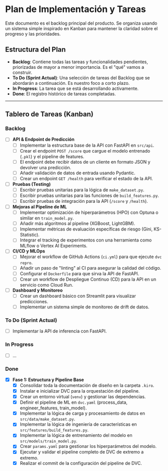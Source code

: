 # Plan de Implementación y Tareas

Este documento es el backlog principal del producto. Se organiza usando un sistema simple inspirado en Kanban para mantener la claridad sobre el progreso y las prioridades.

## Estructura del Plan

- **Backlog**: Contiene todas las tareas y funcionalidades pendientes, priorizadas de mayor a menor importancia. Es el "qué" vamos a construir.
- **To Do (Sprint Actual)**: Una selección de tareas del Backlog que se abordarán a continuación. Es nuestro foco a corto plazo.
- **In Progress**: La tarea que se está desarrollando activamente.
- **Done**: El registro histórico de tareas completadas.

---

## Tablero de Tareas (Kanban)

### Backlog

- [ ] **API & Endpoint de Predicción**
  - [ ] Implementar la estructura base de la API con FastAPI en `src/api`.
  - [ ] Crear el endpoint `POST /score` que cargue el modelo entrenado (`.pkl`) y el pipeline de features.
  - [ ] El endpoint debe recibir datos de un cliente en formato JSON y devolver una predicción.
  - [ ] Añadir validación de datos de entrada usando Pydantic.
  - [ ] Crear un endpoint `GET /health` para verificar el estado de la API.

- [ ] **Pruebas (Testing)**
  - [ ] Escribir pruebas unitarias para la lógica de `make_dataset.py`.
  - [ ] Escribir pruebas unitarias para las funciones de `build_features.py`.
  - [ ] Escribir pruebas de integración para la API (`/score` y `/health`).

- [ ] **Mejoras al Pipeline de ML**
  - [ ] Implementar optimización de hiperparámetros (HPO) con Optuna o similar en `train_model.py`.
  - [ ] Añadir más algoritmos al pipeline (XGBoost, LightGBM).
  - [ ] Implementar métricas de evaluación específicas de riesgo (Gini, KS-Statistic).
  - [ ] Integrar el tracking de experimentos con una herramienta como MLflow o Vertex AI Experiments.

- [ ] **CI/CD y MLOps**
  - [ ] Mejorar el workflow de GitHub Actions (`ci.yml`) para que ejecute `dvc repro`.
  - [ ] Añadir un paso de "linting" al CI para asegurar la calidad del código.
  - [ ] Configurar el `Dockerfile` para que sirva la API de FastAPI.
  - [ ] Crear un workflow de Despliegue Continuo (CD) para la API en un servicio como Cloud Run.

- [ ] **Dashboard y Monitoreo**
  - [ ] Crear un dashboard básico con Streamlit para visualizar predicciones.
  - [ ] Implementar un sistema simple de monitoreo de drift de datos.

### To Do (Sprint Actual)

- [ ] Implementar la API de inferencia con FastAPI.

### In Progress

- [ ] ...

### Done

- [x] **Fase 1: Estructura y Pipeline Base**
  - [x] Consolidar toda la documentación de diseño en la carpeta `.kiro`.
  - [x] Instalar e inicializar DVC para la orquestación del pipeline.
  - [x] Crear un entorno virtual (`venv`) y gestionar las dependencias.
  - [x] Definir el pipeline de ML en `dvc.yaml` (process_data, engineer_features, train_model).
  - [x] Implementar la lógica de carga y procesamiento de datos en `src/data/make_dataset.py`.
  - [x] Implementar la lógica de ingeniería de características en `src/features/build_features.py`.
  - [x] Implementar la lógica de entrenamiento del modelo en `src/models/train_model.py`.
  - [x] Crear `params.yaml` para gestionar los hiperparámetros del modelo.
  - [x] Ejecutar y validar el pipeline completo de DVC de extremo a extremo.
  - [x] Realizar el commit de la configuración del pipeline de DVC.
